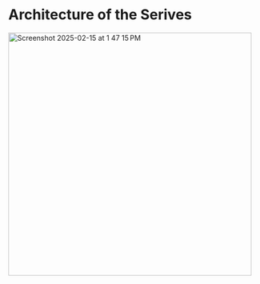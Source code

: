 # Architecture of the Serives

<img width="486" alt="Screenshot 2025-02-15 at 1 47 15 PM" src="https://github.com/user-attachments/assets/1562c133-c514-4220-acd4-7fb4cf4c9d9b" />

